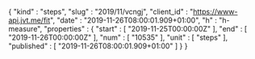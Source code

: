 {
  "kind" : "steps",
  "slug" : "2019/11/vcngj",
  "client_id" : "https://www-api.jvt.me/fit",
  "date" : "2019-11-26T08:00:01.909+01:00",
  "h" : "h-measure",
  "properties" : {
    "start" : [ "2019-11-25T00:00:00Z" ],
    "end" : [ "2019-11-26T00:00:00Z" ],
    "num" : [ "10535" ],
    "unit" : [ "steps" ],
    "published" : [ "2019-11-26T08:00:01.909+01:00" ]
  }
}
